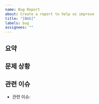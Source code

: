 ```yaml
---
name: Bug Report
about: Create a report to help us improve
title: "[BUG]"
labels: bug
assignees: ""
---
```


## 요약

## 문제 상황

## 관련 이슈

<!-- 문제상황과 연관이 있는 Issue를 연결하세요. -->

- 관련 이슈:
